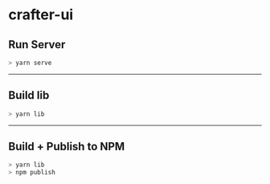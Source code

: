 # crafter-ui

## Run Server

```sh
> yarn serve
```

---

## Build lib

```sh
> yarn lib
```

---

## Build + Publish to NPM

```sh
> yarn lib
> npm publish
```
